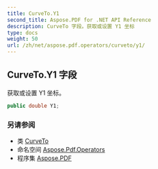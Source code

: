```yaml
---
title: CurveTo.Y1
second_title: Aspose.PDF for .NET API Reference
description: CurveTo 字段。获取或设置 Y1 坐标
type: docs
weight: 50
url: /zh/net/aspose.pdf.operators/curveto/y1/
---
```

## CurveTo.Y1 字段

获取或设置 Y1 坐标。

```csharp
public double Y1;
```

### 另请参阅

* 类 [CurveTo](../)
* 命名空间 [Aspose.Pdf.Operators](../../../aspose.pdf.operators/)
* 程序集 [Aspose.PDF](../../../)